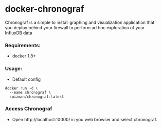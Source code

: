 # docker-chronograf
Chronograf is a simple to install graphing and visualization application that you deploy behind your firewall to perform ad hoc exploration of your InfluxDB data

### Requirements:
* docker 1.8+

### Usage:

* Default config

```
docker run -d \
  --name chronograf \
  suizman/chronograf:latest
```

### Access Chronograf

* Open http://localhost:10000/ in you web browser and select chronograf.
